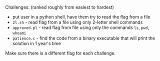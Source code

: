 Challenges: (ranked roughly from easiest to hardest)
 -  put user in a python shell, have them try to read the flag from a file
 -  `2l.sh` - read flag from a file using only 2-letter shell commands
 -  `approved.pl` - read flag from file using only the commands `ls`, `pwd`, `whoami`
 -  `patience.c` - find the code from a binary executable that will print the solution in 1 year's time

Make sure there is a different flag for each challenge.

